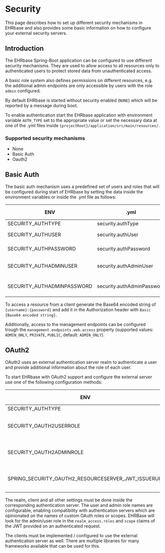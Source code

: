 # Security

This page describes how to set up different security mechanisms in EHRbase and also provides some basic information
on how to configure your external security servers.

## Introduction

The EHRbase Spring-Boot application can be configured to use different security mechanisms. They
are used to allow access to all resources only to authenticated users to protect stored data from
unauthenticated access.

A basic role system also defines permissions on different resources, e.g. the additional admin
endpoints are only accessible by users with the role `admin` configured.

By default EHRbase is started without security enabled (`NONE`) which will be reported by a message during
boot.

To enable authentication start the EHRbase application with environment variable `AUTH_TYPE` set
to the appropriate value or set the necessary data at one of the .yml files inside 
`{projectRoot}/application/src/main/resources/`.

### Supported security mechanisms

* None
* Basic Auth
* Oauth2

## Basic Auth

The basic auth mechanism uses a predefined set of users and roles that will be configured during
start of EHRbase by setting the data inside the environment variables or inside the .yml file as
follows:

| ENV                        | .yml                       | Value to set        | Default                |
| -------------------------- | -------------------------- | ------------------- | ---------------------- |
| SECURITY_AUTHTYPE          | security.authType          | BASIC               | NONE                   |
| SECURITY_AUTHUSER          | security.authUser          | your username       | ehrbase-user           |
| SECURITY_AUTHPASSWORD      | security.authPassword      | Your password       | SuperSecretPassword    |
| SECURITY_AUTHADMINUSER     | security.authAdminUser     | Your admin username | ehrbase-admin          |
| SECURITY_AUTHADMINPASSWORD | security.authAdminPassword | Your admin password | EvenMoreSecretPassword |

To access a resource from a client generate the Base64 encoded string of `{username}:{password}` 
and add it in the Authorization header with `Basic {Base64 encoded string}`.

Additionally, access to the management endpoints can be configured trough the `management.endpoints.web.access` property (supported values: `ADMIN_ONLY`, `PRIVATE`, `PUBLIC`, default: `ADMIN_ONLY`).

## OAuth2

OAuth2 uses an external authentication server realm to authenticate a user and provide additional
information about the role of each user.

To start EHRbase with OAuth2 support and configure the external server use one of the following
configuration methods:

| ENV                                                 | .yml                                                 | Value to set            | Default                                   |
| --------------------------------------------------- | ---------------------------------------------------- | ----------------------- | ----------------------------------------- |
| SECURITY_AUTHTYPE                                   | security.authType                                    | OAUTH                   | NONE                                      |
| SECURITY_OAUTH2USERROLE                             | security.oauth2UserRole                              | Desired user role name  | USER                                      |
| SECURITY_OAUTH2ADMINROLE                            | security.oauth2AdminRole                             | Desired admin role name | ADMIN                                     |
| SPRING_SECURITY_OAUTH2_RESOURCESERVER_JWT_ISSUERURI | spring.security.oauth2.resourceserver.jwt.issuer-uri | Your realm base url     | http://localhost:8081/auth/realms/ehrbase |

The realm, client and all other settings must be done inside the corresponding authentication
server.
The user and admin role names are configurable, enabling compatibility with authentication servers which are opinionated
on the names of custom OAuth roles or scopes. EHRBase will look for the admin/user role in the `realm_access.roles` and
`scope` claims of the JWT provided on an authenticated request.

The clients must be implemented / configured to use the external authentication server as well.
There are multiple libraries for many frameworks available that can be used for this.
